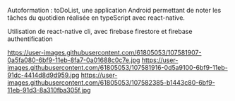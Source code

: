 Autoformation : toDoList, une application Android permettant de noter les tâches du quotidien réalisée en typeScript avec react-native.

Utilisation de react-native cli, avec firebase firestore et firebase authentification

https://user-images.githubusercontent.com/61805053/107581907-0a5fa080-6bf9-11eb-8fa7-0a01688c0c7e.jpg
https://user-images.githubusercontent.com/61805053/107581916-0d5a9100-6bf9-11eb-91dc-4414d8d9d959.jpg
https://user-images.githubusercontent.com/61805053/107582385-b1443c80-6bf9-11eb-91d3-8a310fba305f.jpg
